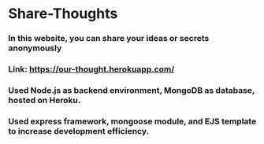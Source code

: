 # Share-Thoughts
### In this website, you can share your ideas or secrets anonymously
### Link: https://our-thought.herokuapp.com/
### Used Node.js as backend environment, MongoDB as database, hosted on Heroku.
### Used express framework, mongoose module, and EJS template to increase development efficiency.
